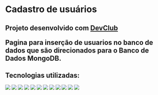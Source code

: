 <h1>Cadastro de usuários</h1>
<h2>Projeto desenvolvido com <a href="https://rodolfomori.com.br/devclub/">DevClub</a>
<p>Pagina para inserção de usuarios no banco de dados que são direcionados para o Banco de Dados MongoDB.</p>
<h2>Tecnologias utilizadas:</h2>
<img src="https://img.shields.io/badge/HTML5-E34F26?style=for-the-badge&logo=html5&logoColor=white"/>
<img src="https://img.shields.io/badge/CSS-239120?&style=for-the-badge&logo=css3&logoColor=white"/>
<img src="https://img.shields.io/badge/JavaScript-F7DF1E?style=for-the-badge&logo=javascript&logoColor=black"/>
<img src="https://img.shields.io/badge/MongoDB-%234ea94b.svg?style=for-the-badge&logo=mongodb&logoColor=white"/>
<img src="https://img.shields.io/badge/Prisma-3982CE?style=for-the-badge&logo=Prisma&logoColor=white"/>
<img src="https://img.shields.io/badge/styled--components-DB7093?style=for-the-badge&logo=styled-components&logoColor=white"/>
<img src="https://img.shields.io/badge/vite-%23646CFF.svg?style=for-the-badge&logo=vite&logoColor=white"/>
<img src="https://img.shields.io/badge/node.js-6DA55F?style=for-the-badge&logo=node.js&logoColor=white"/>

<img src="https://github.com/DanielTiozo/DevClub-cadastro-de-usuarios/blob/master/src/assets/cad-usuarios.png"/>
<img src="https://github.com/DanielTiozo/DevClub-cadastro-de-usuarios/blob/master/src/assets/cad-usuarios-cel.png"/>
<img src="https://github.com/DanielTiozo/DevClub-cadastro-de-usuarios/blob/master/src/assets/usuarios-cel.png"/>
<img src="https://github.com/DanielTiozo/DevClub-cadastro-de-usuarios/blob/master/src/assets/usuarios.png"/>
